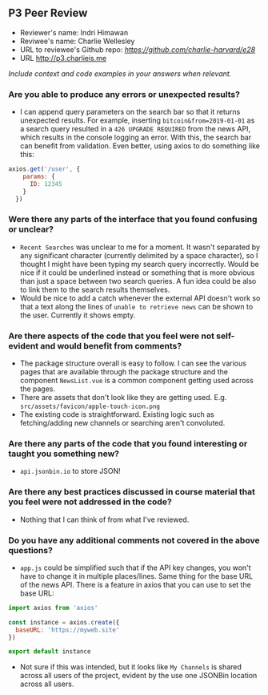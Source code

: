 ## P3 Peer Review

+ Reviewer's name: Indri Himawan
+ Reviwee's name: Charlie Wellesley
+ URL to reviewee's Github repo: *<https://github.com/charlie-harvard/e28>*
+ URL <http://p3.charlieis.me>

*Include context and code examples in your answers when relevant.*

### Are you able to produce any errors or unexpected results?
- I can append query parameters on the search bar so that it returns unexpected results. For example, inserting `bitcoin&from=2019-01-01` as a search query resulted in a `426 UPGRADE REQUIRED` from the news API, which results in the console logging an error. With this, the search bar can benefit from validation. Even better, using axios to do something like this:
```javascript
axios.get('/user', {
    params: {
      ID: 12345
    }
  })
```

### Were there any parts of the interface that you found confusing or unclear?
- `Recent Searches` was unclear to me for a moment. It wasn't separated by any significant character (currently delimited by a space character), so I thought I might have been typing my search query incorrectly. Would be nice if it could be underlined instead or something that is more obvious than just a space between two search queries. A fun idea could be also to link them to the search results themselves.
- Would be nice to add a catch whenever the external API doesn't work so that a text along the lines of `unable to retrieve news` can be shown to the user. Currently it shows empty.

### Are there aspects of the code that you feel were not self-evident and would benefit from comments?
- The package structure overall is easy to follow. I can see the various pages that are available through the package structure and the component `NewsList.vue` is a common component getting used across the pages.
- There are assets that don't look like they are getting used. E.g. `src/assets/favicon/apple-touch-icon.png`
- The existing code is straightforward. Existing logic such as fetching/adding new channels or searching aren't convoluted.

### Are there any parts of the code that you found interesting or taught you something new?
- `api.jsonbin.io` to store JSON!

### Are there any best practices discussed in course material that you feel were not addressed in the code?
- Nothing that I can think of from what I've reviewed.

### Do you have any additional comments not covered in the above questions?
- `app.js` could be simplified such that if the API key changes, you won't have to change it in multiple places/lines. Same thing for the base URL of the news API. There is a feature in axios that you can use to set the base URL:
```javascript
import axios from 'axios'

const instance = axios.create({
  baseURL: 'https://myweb.site'
})

export default instance
```
- Not sure if this was intended, but it looks like `My Channels` is shared across all users of the project, evident by the use one JSONBin location across all users.

